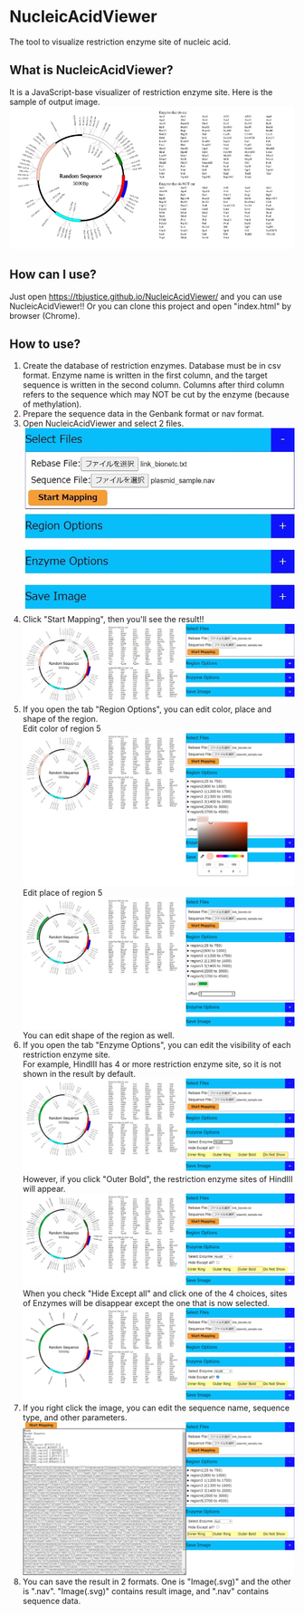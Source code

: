 # NucleicAcidViewer
The tool to visualize restriction enzyme site of nucleic acid.
## What is NucleicAcidViewer?
It is a JavaScript-base visualizer of restriction enzyme site. Here is the sample of output image.
![sampleresult](sampledata/result_plasmid.svg)
## How can I use?
Just open https://tbjustice.github.io/NucleicAcidViewer/ and you can use NucleicAcidViewer!! Or you can clone this project and open "index.html" by browser (Chrome).
## How to use?
1. Create the database of restriction enzymes. Database must be in csv format. Enzyme name is written in the first column, and the target sequence is written in the second column. Columns after third column refers to the sequence which may NOT be cut by the enzyme (because of methylation).
2. Prepare the sequence data in the Genbank format or nav format.
3. Open NucleicAcidViewer and select 2 files. ![screenshot](sampledata/screenshot1.jpg)
4. Click "Start Mapping", then you'll see the result!! ![screenshot](sampledata/screenshot2.jpg)
5. If you open the tab "Region Options", you can edit color, place and shape of the region. <br>Edit color of region 5 ![screenshot](sampledata/screenshot3.jpg) <br>Edit place of region 5 ![screenshot](sampledata/screenshot4.jpg)<br>You can edit shape of the region as well.
6. If you open the tab "Enzyme Options", you can edit the visibility of each restriction enzyme site. <br>For example, HindIII has 4 or more restriction enzyme site, so it is not shown in the result by default. ![screenshot](sampledata/screenshot5.jpg) <br>However, if you click "Outer Bold", the restriction enzyme sites of HindIII will appear. ![screenshot](sampledata/screenshot6.jpg) <br>When you check "Hide Except all" and click one of the 4 choices, sites of Enzymes will be disappear except the one that is now selected.![screenshot](sampledata/screenshot7.jpg) 
7. If you right click the image, you can edit the sequence name, sequence type, and other parameters.![screenshot](sampledata/screenshot8.jpg) 
8. You can save the result in 2 formats. One is "Image(.svg)" and the other is ".nav". "Image(.svg)" contains result image, and ".nav" contains sequence data.
